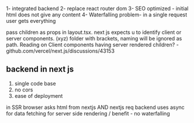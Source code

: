 1- integrated backend
2- replace react router dom
3- SEO optimized - initial html does not give any content
4- Waterfalling problem- in a single request user gets everything

pass children as props in layout.tsx.
next js expects u to identify client or server components.
(xyz) folder with brackets, naming will be ignored as path.
Reading on  Client components having server rendered children? - github.com/vercel/next.js/discussions/43153

backend in next js
-----------
1. single code base
2. no cors
3. ease of deployment


in SSR browser asks  html from nextjs AND nextjs req backend
uses async  for data fetching for server side rendering / benefit - no waterfalling



